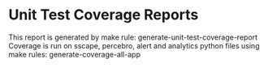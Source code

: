 # Unit Test Coverage Reports

This report is generated by make rule: generate-unit-test-coverage-report
Coverage is run on sscape, percebro, alert and analytics python files
using make rules: generate-coverage-all-app
